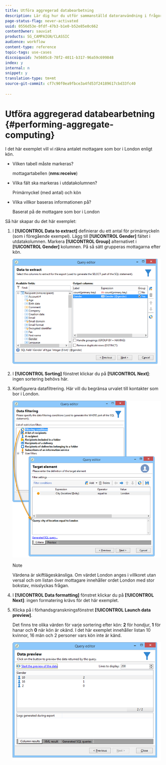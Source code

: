 ```yaml
---
title: Utföra aggregerad databearbetning
description: Lär dig hur du utför sammanställd datoranvändning i frågor
page-status-flag: never-activated
uuid: 0556d53e-0fdf-47b3-b1e0-b52e85e0c662
contentOwner: sauviat
products: SG_CAMPAIGN/CLASSIC
audience: workflow
content-type: reference
topic-tags: use-cases
discoiquuid: 7e5605c8-78f2-4011-b317-96a59c699848
index: y
internal: n
snippet: y
translation-type: tm+mt
source-git-commit: cf7c90f0ea9fbce3a4fd53f24189617cbd33fc40

---
```



# Utföra aggregerad databearbetning {#performing-aggregate-computing}

I det här exemplet vill vi räkna antalet mottagare som bor i London enligt kön.

* Vilken tabell måste markeras?

   mottagartabellen (**nms:receive**)

* Vilka fält ska markeras i utdatakolumnen?

   Primärnyckel (med antal) och kön

* Vilka villkor baseras informationen på?

   Baserat på de mottagare som bor i London

Så här skapar du det här exemplet:

1. I **[!UICONTROL Data to extract]** definierar du ett antal för primärnyckeln (som i föregående exempel). Lägg till **[!UICONTROL Gender]** fältet i utdatakolumnen. Markera **[!UICONTROL Group]** alternativet i **[!UICONTROL Gender]** kolumnen. På så sätt grupperas mottagarna efter kön.

   ![](assets/query_editor_nveau_27.png)

1. I **[!UICONTROL Sorting]** fönstret klickar du på **[!UICONTROL Next]**: ingen sortering behövs här.
1. Konfigurera datafiltrering. Här vill du begränsa urvalet till kontakter som bor i London.

   ![](assets/query_editor_22.png)

   >[!NOTE]
   >
   >Värdena är skiftlägeskänsliga. Om värdet London anges i villkoret utan versal och om listan över mottagare innehåller ordet London med stor bokstav, misslyckas frågan.

1. I **[!UICONTROL Data formatting]** fönstret klickar du på **[!UICONTROL Next]**: ingen formatering krävs för det här exemplet.
1. Klicka på i förhandsgranskningsfönstret **[!UICONTROL Launch data preview]**.

   Det finns tre olika värden för varje sortering efter kön: **2** för hondjur, **1** för hanar och **0** när kön är okänd. I det här exemplet innehåller listan 10 kvinnor, 16 män och 2 personer vars kön inte är känd.

   ![](assets/query_editor_agregat_04.png)
